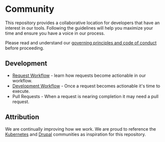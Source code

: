 # Community
This repository provides a collaborative location for developers that have an interest in our tools.  Following the guidelines will help you maximize your time and ensure you have a voice in our process.

Please read and understand our [governing principles and code of conduct](governance.md) before proceeding.

## Development
* [Request Workflow](development/issue_workflow.md) - learn how requests become actionable in our workflow.
* [Development Workflow](development/development_workflow.md) - Once a request becomes actionable it's time to execute.
* Pull Requests - When a request is nearing completion it may need a pull request.

## Attribution
We are continually improving how we work.  We are proud to reference the [Kubernetes](https://github.com/kubernetes/community) and [Drupal](https://www.drupal.org/community) communities as  inspiration for this repository.
